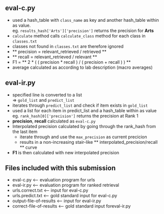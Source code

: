 eval-c.py
---
- used a hash_table with `class_name` as key and another hash_table within as value.  
  eg. `results_hash['Arts']['precision']` returns the precision for __Arts__
- `calculate` method calls `calculate_class` method for each class in `classes.txt`
- classes not found in `classes.txt` are therefore ignored
- ** precision =  relevant_retrieved / retrieved **
- ** recall = relevant_retrieved / relevant **
- F1 = ** 2 * ( ( precision * recall ) / ( precision + recall ) ) **
- average calculated as according to lab description (macro averages)


eval-ir.py
---
- specified line is converted to a list  
  => `gold_list` and `predict_list`
- iterates through `predict_list` and check if item exists in `gold_list`
- used a list for each item in predict_list and a hash_table within as value  
  eg. `rank_hash[0]['precision']` returns the precision at Rank 1
- __precision__, __recall__ calculated as `eval-c.py`
- Interpolated precision calculated by going through the rank_hash from the last item  
	- iterate through and use the `max_precision` as current precicion
	- results in a non-increasing stair-like ** interpolated_precision/recall ** curve
 - __F1__ is then calculated with new interpolated precision


Files included with this submission
---
- eval-c.py <-- evaluation program for urls
- eval-ir.py <-- evaluation program for ranked retrieval
- urls.correct.txt <-- input for eval-c.py
- urls.predict.txt <-- gold standard input for eval-c.py
- output-file-of-results <-- input for eval-ir.py
- correct-file-of-results <-- gold standard input foreval-ir.py
